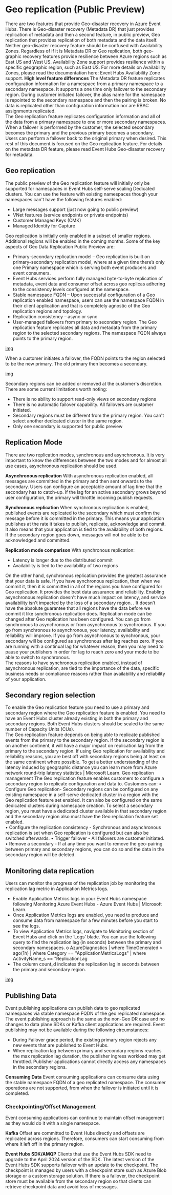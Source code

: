  
# Geo replication (Public Preview)
 
There are two features that provide Geo-disaster recovery in Azure Event Hubs. There is Geo-disaster recovery (Metadata DR) that just provides replication of metadata and then a second feature, in public preview, Geo replication that provides replication of both metadata and the data itself. Neither geo-disaster recovery feature should be confused with Availability Zones. Regardless of if it is Metadata DR or Geo replication, both geo-graphic recovery features provide resilience between Azure regions such as East US and West US.  Availability Zone support provides resilience within a specific geographic region, such as East US. For more details on Availability Zones, please read the documentation here: Event Hubs Availability Zone support.
**High level feature differences**
The Metadata DR feature replicates configuration information for a namespace from a primary namespace to a secondary namespace.  It supports a one time only failover to the secondary region. During customer initiated failover, the alias name for the namespace is repointed to the secondary namespace and then the pairing is broken.  No data is replicated other than configuration information nor are RBAC assignments replicated.  
The Geo replication feature replicates configuration information and all of the data from a primary namespace to one or more secondary namespaces.  When a failover is performed by the customer, the selected secondary becomes the primary and the previous primary becomes a secondary. Users can perform a failover back to the original primary when desired. 
This rest of this document is focused on the Geo replication feature.  For details on the metadata DR feature, please read Event Hubs Geo-disaster recovery for metadata. 

## Geo replication 
The public preview of the Geo replication feature will initially only be supported for namespaces in Event Hubs self-serve scaling Dedicated clusters.  You can use the feature with existing namespaces though your namespaces can't have the following features enabled:
-	Large messages support (just now going to public preview)
-	VNet features (service endpoints or private endpoints)
-	Customer Managed Keys (CMK)
-	Managed Identity for Capture
 
Geo replication is initially only enabled in a subset of smaller regions. Additional regions will be enabled in the coming months.  Some of the key aspects of Geo Data Replication Public Preview are: 
-	Primary-secondary replication model – Geo replication is built on primary-secondary replication model, where at a given time there’s only one Primary namespace which is serving both event producers and event consumers. 
-	Event Hubs services perform fully managed byte-to-byte replication of metadata, event data and consumer offset across geo replicas adhering to the consistency levels configured at the namespace. 
-	Stable namespace FQDN – Upon successful configuration of a Geo replication enabled namespace, users can use the namespace FQDN in their client application and that is completely agnostic of the Geo replication regions and topology. 
-	Replication consistency – async or sync
-	User-managed failovers from primary to secondary region. 
The Geo replication feature replicates all data and metadata from the primary region to the selected secondary regions.  The namespace FQDN always points to the primary region.  

[img](../media/geo-replication/replication-a.png)
  
When a customer initiates a failover, the FQDN points to the region selected to be the new primary.  The old primary then becomes a secondary.    

[img](../media/geo-replication/replication-b.png)
 
Secondary regions can be added or removed at the customer's discretion. 
There are some current limitations worth noting:
-	There is no ability to support read-only views on secondary regions 
-	There is no automatic failover capability.  All failovers are customer initiated.
-	Secondary regions must be different from the primary region. You can't select another dedicated cluster in the same region.
-	Only one secondary is supported for public preview
 
## Replication Mode
There are two replication modes, synchronous and asynchronous.  It is very important to know the differences between the two modes and for almost all use cases, asynchronous replication should be used.  

**Asynchronous replication**
With asynchronous replication enabled, all messages are committed in the primary and then sent onwards to the secondary.  Users can configure an acceptable amount of lag time that the secondary has to catch-up.  If the lag for an active secondary grows beyond user configuration, the primary will throttle incoming publish requests.  

**Synchronous replication**
When synchronous replication is enabled, published events are replicated to the secondary which must confirm the message before it is committed in the primary. This means your application publishes at the rate it takes to publish, replicate, acknowledge and commit.  It also means that your application is tied to the availability of both regions.  If the secondary region goes down, messages will not be able to be acknowledged and committed.  

**Replication mode comparison**
With synchronous replication:
-	Latency is longer due to the distributed commit
- Availability is tied to the availability of two regions

On the other hand, synchronous replication provides the greatest assurance that your data is safe.  If you have synchronous replication, then when we commit it, then it is committed in all of the regions you have configured for Geo replication. It provides the best data assurance and reliability.
Enabling asynchronous replication doesn't have much impact on latency, and service availability isn't impacted by the loss of a secondary region. .  It doesn’t have the absolute guarantee that all regions have the data before we commit it like synchronous replication does.
Replication mode can be changed after Geo replication has been configured. You can go from synchronous to asynchronous or from asynchronous to synchronous.  If you go from synchronous to asynchronous, your latency, availability and reliability will improve.  If you go from asynchronous to synchronous, your secondary will be configured as synchronous after lag reaches zero. If you are running with a continual lag for whatever reason, then you may need to pause your publishers in order for lag to reach zero and your mode to be able to switch to synchronous.  
The reasons to have synchronous replication enabled, instead of asynchronous replication, are tied to the importance of the data, specific business needs or compliance reasons rather than availability and reliability of your application. 

## Secondary region selection
To enable the Geo replication feature you need to use a primary and secondary region where the Geo replication feature is enabled.  You need to have an Event Hubs cluster already existing in both the primary and secondary regions.  Both Event Hubs clusters should be scaled to the same number of Capacity Units (CUs).  
The Geo replication feature depends on being able to replicate published events from the primary to the secondary region. If the secondary region is on another continent, it will have a major impact on replication lag from the primary to the secondary region.  If using Geo replication for availability and reliability reasons, you are best off with secondary regions being at least on the same continent where possible. To get a better understanding of the latency induced by geographic distance you can learn more from Azure network round-trip latency statistics | Microsoft Learn.
Geo replication management
The Geo replication feature enables customers to configure a secondary region to replicate configuration and data to.  Customers can:
•	Configure Geo replication- Secondary regions can be configured on any existing namespace in a self-serve dedicated cluster in a region with the Geo replication feature set enabled. It can also be configured on the same dedicated clusters during namespace creation. To select a secondary region, you must have a dedicated cluster available in that secondary region and the secondary region also must have the Geo replication feature set enabled.  
•	Configure the replication consistency - Synchronous and asynchronous replication is set when Geo replication is configured but can also be switched afterwards.
•	Trigger failover - All failovers are customer initiated.  
•	Remove a secondary - If at any time you want to remove the geo-pairing between primary and secondary regions, you can do so and the data in the secondary region will be deleted.  
 
## Monitoring data replication
Users can monitor the progress of the replication job by monitoring the replication lag metric in Application Metrics logs.
-	Enable Application Metrics logs in your Event Hubs namespace following Monitoring Azure Event Hubs - Azure Event Hubs | Microsoft Learn. 
-	Once Application Metrics logs are enabled, you need to produce and consume data from namespace for a few minutes before you start to see the logs. 
-	To view Application Metrics logs, navigate to Monitoring section of Event Hubs and click on the ‘Logs’ blade. You can use the following query to find the replication lag (in seconds) between the primary and secondary namespaces. 
o	AzureDiagnostics
| where TimeGenerated > ago(1h)
| where Category == "ApplicationMetricsLogs"
| where ActivityName_s == "ReplicationLag
-	The column count_d indicates the replication lag in seconds between the primary and secondary region.
  
[img](../media/geo-replication/replication-monitoring.png)
 
 ## Publishing Data 
Event publishing applications can publish data to geo replicated namespaces via stable namespace FQDN of the geo replicated namespace. The event publishing approach is the same as the non-Geo DR case and no changes to data plane SDKs or Kafka client applications are required. 
Event publishing may not be available during the following circumstances: 
-	During Failover grace period, the existing primary region rejects any new events that are published to Event Hubs.  
-	When replication lag between primary and secondary regions reaches the max replication lag duration, the publisher ingress workload may get throttled. 
Publisher applications cannot directly access any namespaces in the secondary regions. 

**Consuming Data**
Event consuming applications can consume data using the stable namespace FQDN of a geo replicated namespace. The consumer operations are not supported, from when the failover is initiated until it is completed. 

### Checkpointing/Offset Management
Event consuming applications can continue to maintain offset management as they would do it with a single namespace. 

**Kafka**
Offset are committed to Event Hubs directly and offsets are replicated across regions. Therefore, consumers can start consuming from where it left off in the primary region. 

**Event Hubs SDK/AMQP**
Clients that use the Event Hubs SDK need to upgrade to the April 2024 version of the SDK.  The latest version of the Event Hubs SDK supports failover with an update to the checkpoint.  The checkpoint is managed by users with a checkpoint store such as Azure Blob storage or a custom storage solution.  If there is a failover, the checkpoint store must be available from the secondary region so that clients can retrieve checkpoint data and avoid loss of messages.

